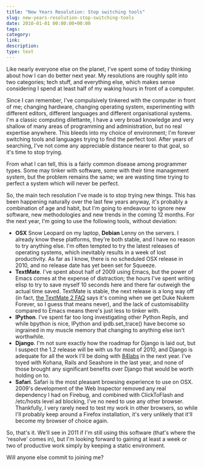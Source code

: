 ```yaml
---
title: "New Years Resolution: Stop switching tools"
slug: new-years-resolution-stop-switching-tools
date: 2010-01-01 00:00:00+00:00
tags:
category:
link:
description:
type: text
---
```


Like nearly everyone else on the planet, I've spent some of today thinking about how I can do better next year. My resolutions are roughly split into two categories; tech stuff, and everything else, which makes sense considering I spend at least half of my waking hours in front of a computer.

Since I can remember, I've compulsively tinkered with the computer in front of me; changing hardware, changing operating system, experimenting with different editors, different languages and different organisational systems. I'm a classic computing dilettante, I have a very broad knowledge and very shallow of many areas of programming and administration, but no real expertise anywhere. This bleeds into my choice of environment; I'm forever switching tools and languages trying to find the perfect tool. After years of searching, I've not come any appreciable distance nearer to that goal, so it's time to stop trying.

From what I can tell, this is a fairly common disease among programmer types. Some may tinker with software, some with their time management system, but the problem remains the same; we are wasting time trying to perfect a system which will never be perfect.

So, the main tech resolution I've made is to stop trying new things. This has been happening naturally over the last few years anyway, it's probably a combination of age and habit, but I'm going to endeavour to ignore new software, new methodologies and new trends in the coming 12 months. For the next year, I'm going to use the following tools, without deviation:<ul><li><strong>OSX</strong> Snow Leopard on my laptop, <strong>Debian</strong> Lenny on the servers. I already know these platforms, they're both stable, and I have no reason to try anything else. I'm often tempted to try the latest releases of operating systems, which inevitably results in a week of lost productivity. As far as I know, there is no scheduled OSX release in 2010, and no release date has yet been set for Squeeze.</li><li><strong>TextMate</strong>. I've spent about half of 2009 using Emacs, but the power of Emacs comes at the expense of distraction; the hours I've spent writing elisp to try to save myself 10 seconds here and there far outweigh the actual time saved. TextMate is stable, the next release is a long way off (in fact, <a href="http://wiki.macromates.com/FAQ/TextMate2">the TextMate 2 FAQ</a> says it's coming when we get Duke Nukem Forever, so I guess that means never), and the lack of customisability compared to Emacs means there's just less to tinker with.</li><li><strong>IPython</strong>. I've spent far too long investigating other Python Repls, and while bpython is nice, IPython and ipdb.set_trace() have become so ingrained in my muscle memory that changing to anything else isn't worthwhile.</li><li><strong>Django</strong>. I'm not sure exactly how the roadmap for Django is laid out, but I suspect the 1.2 release will be with us for most of 2010, and Django is adequate for all the work I'll be doing with <a href="http://84labs.com">84labs</a> in the next year. I've toyed with Kohana, Rails and Seashore in the last year, and none of those brought any significant benefits over Django that would be worth holding on to.</li><li><strong>Safari</strong>. Safari is the most pleasant browsing experience to use on OSX. 2009's development of the Web Inspector removed any real dependency I had on Firebug, and combined with ClickToFlash and /etc/hosts level ad blocking, I've no need to use any other browser. Thankfully, I very rarely need to test my work in other browsers, so while I'll probably keep around a Firefox installation, it's very unlikely that it'll become my browser of choice again.</li></ul><p>So, that's it. We'll see in 2011 if I'm still using this software (that's where the 'resolve' comes in), but I'm looking forward to gaining at least a week or two of productive work simply by keeping a static environment.

Will anyone else commit to joining me?
            
            
